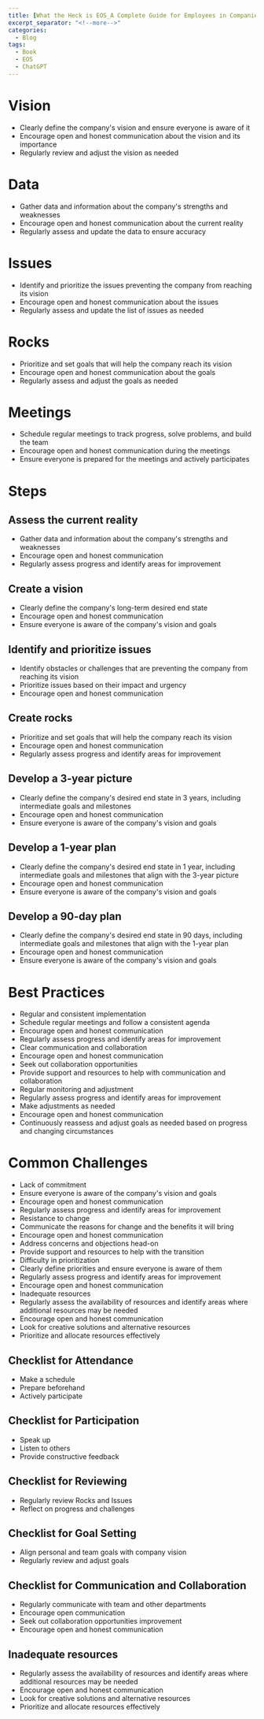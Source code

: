 ```yaml
---
title: [What the Heck is EOS_A Complete Guide for Employees in Companies Running on EOS](https://www.amazon.com/What-Heck-is-EOS-audiobook/dp/B077Y32WD2/ref=sr_1_1?keywords=eos+book&qid=1678502185&sr=8-1)
excerpt_separator: "<!--more-->"
categories:
  - Blog
tags:
  - Book
  - EOS
  - ChatGPT
---
```


# Vision
 - Clearly define the company's vision and ensure everyone is aware of it
 - Encourage open and honest communication about the vision and its importance
 - Regularly review and adjust the vision as needed
# Data
 - Gather data and information about the company's strengths and weaknesses
 - Encourage open and honest communication about the current reality
 - Regularly assess and update the data to ensure accuracy
# Issues
 - Identify and prioritize the issues preventing the company from reaching its vision
 - Encourage open and honest communication about the issues
 - Regularly assess and update the list of issues as needed
# Rocks
 - Prioritize and set goals that will help the company reach its vision
 - Encourage open and honest communication about the goals
 - Regularly assess and adjust the goals as needed
# Meetings
 - Schedule regular meetings to track progress, solve problems, and build the team
 - Encourage open and honest communication during the meetings
 - Ensure everyone is prepared for the meetings and actively participates
# Steps
 ## Assess the current reality
  - Gather data and information about the company's strengths and weaknesses
  - Encourage open and honest communication
  - Regularly assess progress and identify areas for improvement
 ## Create a vision
  - Clearly define the company's long-term desired end state
  - Encourage open and honest communication
  - Ensure everyone is aware of the company's vision and goals
 ## Identify and prioritize issues
  - Identify obstacles or challenges that are preventing the company from reaching its vision
  - Prioritize issues based on their impact and urgency
  - Encourage open and honest communication
 ## Create rocks
  - Prioritize and set goals that will help the company reach its vision
  - Encourage open and honest communication
  - Regularly assess progress and identify areas for improvement
 ## Develop a 3-year picture
  - Clearly define the company's desired end state in 3 years, including intermediate goals and milestones
  - Encourage open and honest communication
  - Ensure everyone is aware of the company's vision and goals
 ## Develop a 1-year plan
  - Clearly define the company's desired end state in 1 year, including intermediate goals and milestones that align with the 3-year picture
  - Encourage open and honest communication
  - Ensure everyone is aware of the company's vision and goals
 ## Develop a 90-day plan
  - Clearly define the company's desired end state in 90 days, including intermediate goals and milestones that align with the 1-year plan
  - Encourage open and honest communication
  - Ensure everyone is aware of the company's vision and goals
# Best Practices
 - Regular and consistent implementation
  - Schedule regular meetings and follow a consistent agenda
  - Encourage open and honest communication
  - Regularly assess progress and identify areas for improvement
 - Clear communication and collaboration
  - Encourage open and honest communication
  - Seek out collaboration opportunities
  - Provide support and resources to help with communication and collaboration
 - Regular monitoring and adjustment
  - Regularly assess progress and identify areas for improvement
  - Make adjustments as needed
  - Encourage open and honest communication
  - Continuously reassess and adjust goals as needed based on progress and changing circumstances
# Common Challenges
 - Lack of commitment
  - Ensure everyone is aware of the company's vision and goals
  - Encourage open and honest communication
  - Regularly assess progress and identify areas for improvement
 - Resistance to change
  - Communicate the reasons for change and the benefits it will bring
  - Encourage open and honest communication
  - Address concerns and objections head-on
  - Provide support and resources to help with the transition
 - Difficulty in prioritization
  - Clearly define priorities and ensure everyone is aware of them
  - Regularly assess progress and identify areas for improvement
  - Encourage open and honest communication
 - Inadequate resources
  - Regularly assess the availability of resources and identify areas where additional resources may be needed
  - Encourage open and honest communication
  - Look for creative solutions and alternative resources
  - Prioritize and allocate resources effectively

 ## Checklist for Attendance
  - Make a schedule
  - Prepare beforehand
  - Actively participate
 ## Checklist for Participation
  - Speak up
  - Listen to others
  - Provide constructive feedback
 ## Checklist for Reviewing
  - Regularly review Rocks and Issues
  - Reflect on progress and challenges
 ## Checklist for Goal Setting
  - Align personal and team goals with company vision
  - Regularly review and adjust goals
 ## Checklist for Communication and Collaboration
  - Regularly communicate with team and other departments
  - Encourage open communication
  - Seek out collaboration opportunities improvement
  - Encourage open and honest communication
 ## Inadequate resources
  - Regularly assess the availability of resources and identify areas where additional resources may be needed
  - Encourage open and honest communication
  - Look for creative solutions and alternative resources
  - Prioritize and allocate resources effectively
